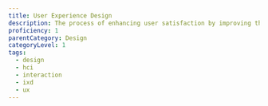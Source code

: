 ```yaml
---
title: User Experience Design
description: The process of enhancing user satisfaction by improving the usability, accessibility, and pleasure provided in the interaction between the user and the product.
proficiency: 1
parentCategory: Design
categoryLevel: 1
tags:
  - design
  - hci
  - interaction
  - ixd
  - ux
---
```

